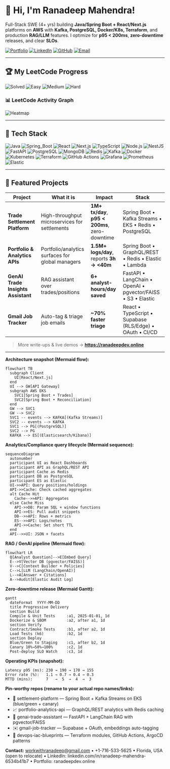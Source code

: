 # 👋 Hi, I'm Ranadeep Mahendra!

Full-Stack SWE (4+ yrs) building **Java/Spring Boot + React/Next.js** platforms on **AWS** with **Kafka, PostgreSQL, Docker/K8s, Terraform**, and production **RAG/LLM** features. I optimize for **p95 < 200ms**, **zero-downtime** releases, and clear **SLOs**.

[![Portfolio](https://img.shields.io/badge/Portfolio-ranadeepdev.online-4F46E5?logo=vercel&logoColor=white)](https://ranadeepdev.online)
[![LinkedIn](https://img.shields.io/badge/LinkedIn-ranadeep--mahendra-0A66C2?logo=linkedin&logoColor=white)](https://www.linkedin.com/in/ranadeep-mahendra-6534b41b7/)
[![GitHub](https://img.shields.io/badge/GitHub-RanadeepMahendra2000-181717?logo=github)](https://github.com/RanadeepMahendra2000)
[![Email](https://img.shields.io/badge/Email-workwithranadeep%40gmail.com-EA4335?logo=gmail&logoColor=white)](mailto:workwithranadeep@gmail.com)

---
## 🏆 My LeetCode Progress

![Solved](https://img.shields.io/badge/Solved-73/3647-blue?cache=1754876697) ![Easy](https://img.shields.io/badge/Easy-41/890-brightgreen?cache=1754876697) ![Medium](https://img.shields.io/badge/Medium-31/1897-orange?cache=1754876697) ![Hard](https://img.shields.io/badge/Hard-1/860-red?cache=1754876697) 

### 📊 LeetCode Activity Graph

![Heatmap](https://leetcard.jacoblin.cool/ranadeep_mahendra2426?theme=dark&font=Karma&ext=heatmap&cache=1754876697)

---

## 🧰 Tech Stack
![Java](https://img.shields.io/badge/Java-17+-blue)
![Spring_Boot](https://img.shields.io/badge/Spring%20Boot-3.x-6DB33F)
![React](https://img.shields.io/badge/React-18-61DAFB)
![Next.js](https://img.shields.io/badge/Next.js-14-black)
![TypeScript](https://img.shields.io/badge/TypeScript-5-3178C6)
![Node.js](https://img.shields.io/badge/Node.js-20-339933)
![NestJS](https://img.shields.io/badge/NestJS-9-E0234E)
![FastAPI](https://img.shields.io/badge/FastAPI-0.1-009688)
![PostgreSQL](https://img.shields.io/badge/PostgreSQL-15-336791)
![MongoDB](https://img.shields.io/badge/MongoDB-Atlas-47A248)
![Redis](https://img.shields.io/badge/Redis-Cache-D82C20)
![Kafka](https://img.shields.io/badge/Kafka-Streams-231F20)
![Docker](https://img.shields.io/badge/Docker-Containerization-2496ED)
![Kubernetes](https://img.shields.io/badge/Kubernetes-EKS-326CE5)
![Terraform](https://img.shields.io/badge/Terraform-IaC-7B42BC)
![GitHub Actions](https://img.shields.io/badge/GitHub%20Actions-CI%2FCD-2088FF)
![Grafana](https://img.shields.io/badge/Grafana-Observability-F46800)
![Prometheus](https://img.shields.io/badge/Prometheus-Metrics-E6522C)
![Elastic](https://img.shields.io/badge/Elastic-Search%2FLogs-005571)

---

## 🌟 Featured Projects
| Project | What it is | Impact | Stack |
|---|---|---|---|
| **Trade Settlement Platform** | High-throughput microservices for settlements | **1M+ tx/day**, **p95 < 200ms**, zero-downtime | Spring Boot • Kafka Streams • EKS • Redis • PostgreSQL |
| **Portfolio & Analytics APIs** | Portfolio/analytics surfaces for global managers | **1.5M+ logs/day**, reports **3h → <40m** | Spring Boot • GraphQL/REST • Redis • Elastic • Lambda |
| **GenAI Trade Insights Assistant** | RAG assistant over trades/positions | **6+ analyst-hours/day saved** | FastAPI • LangChain • OpenAI • pgvector/FAISS • S3 • Elastic |
| **Gmail Job Tracker** | Auto-tag & triage job emails | **~70% faster triage** | React • TypeScript • Supabase (RLS/Edge) • OAuth • CI/CD |

> More write-ups & live demos → **https://ranadeepdev.online**

---



**Architecture snapshot (Mermaid flow):**
```mermaid
flowchart TB
  subgraph Client
    UI[React/Next.js]
  end
  UI --> GW[API Gateway]
  subgraph AWS EKS
    SVC1[Spring Boot • Trades]
    SVC2[Spring Boot • Reconciliation]
  end
  GW --> SVC1
  GW --> SVC2
  SVC1 -- events --> KAFKA[(Kafka Streams)]
  SVC2 -- events --> KAFKA
  SVC1 --> PG[(PostgreSQL)]
  SVC2 --> PG
  KAFKA --> ES[(Elasticsearch/Kibana)]
```

**Analytics/Compliance query lifecycle (Mermaid sequence):**
```mermaid
sequenceDiagram
  autonumber
  participant UI as React Dashboards
  participant API as GraphQL/REST API
  participant Cache as Redis
  participant DB as PostgreSQL
  participant ES as Elastic
  UI->>API: Query positions/holdings
  API->>Cache: Check cached aggregates
  alt Cache Hit
    Cache-->>API: Aggregates
  else Cache Miss
    API->>DB: Param SQL + window functions
    API->>ES: Pull audit snippets
    DB-->>API: Rows + metrics
    ES-->>API: Logs/notes
    API->>Cache: Set short TTL
  end
  API-->>UI: JSON + facets
```

**RAG / GenAI pipeline (Mermaid flow):**
```mermaid
flowchart LR
  Q[Analyst Question]-->E[Embed Query]
  E-->V[Vector DB (pgvector/FAISS)]
  V-->C[Context Builder + Policies]
  C-->L[LLM (LangChain/OpenAI)]
  L-->A[Answer + Citations]
  A-->Audit[Elastic Audit Log]
```

**Zero-downtime release (Mermaid Gantt):**
```mermaid
gantt
  dateFormat  YYYY-MM-DD
  title Progressive Delivery
  section Build
  Compile & Unit Tests     :a1, 2025-01-01, 1d
  Dockerize & SBOM         :a2, after a1, 1d
  section Verify
  Contract/Smoke Tests     :b1, after a2, 1d
  Load Tests (k6)          :b2, 1d
  section Deploy
  Blue/Green to Staging    :c1, after b2, 1d
  Canary 10%→50%→100%      :c2, 1d
  Post-deploy SLO Watch    :c3, 1d
```

**Operating KPIs (snapshot):**
```
Latency p95 (ms): 230 → 190 → 170 → 155
Error rate (%):   1.1 → 0.7 → 0.4 → 0.3
MTTD (mins):      7   →  5  →  4  →  3
```


**Pin-worthy repos (rename to your actual repo names/links):**  
- 🚀 settlement-platform — Spring Boot + Kafka Streams on EKS (blue/green + canary)  
- 📈 portfolio-analytics-api — GraphQL/REST analytics with Redis caching  
- 🧠 genai-trade-assistant — FastAPI + LangChain RAG with pgvector/FAISS  
- ✉️ gmail-job-tracker — Supabase + OAuth, embeddings auto-tagging  
- 🧰 devops-iac-blueprints — Terraform modules, GitHub Actions, ArgoCD patterns  

**Contact:** workwithranadeep@gmail.com • +1-716-533-5625 • Florida, USA (open to relocate) • LinkedIn: linkedin.com/in/ranadeep-mahendra-6534b41b7 • Portfolio: ranadeepdev.online
